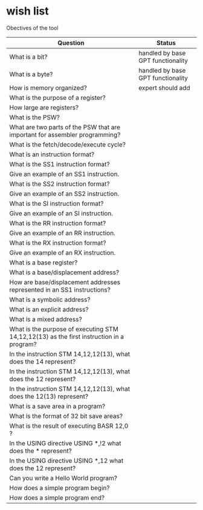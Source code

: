 
# wish list 

Obectives of the tool

| Question                                              | Status                            |
|-------------------------------------------------------|-----------------------------------|
| What is a bit?                                        | handled by base GPT functionality |
| What is a byte?                                       | handled by base GPT functionality |
| How is memory organized?                              | expert should add                 |
| What is the purpose of a register?                    |                                   |
| How large are registers?                              |                                   |
| What is the PSW?                                      |                                   |
| What are two parts of the PSW that are important for assembler programming?|              |
| What is the fetch/decode/execute cycle?               |                                   |
| What is an instruction format?                        |                                   |
| What is the SS1 instruction format?                   |                                   |
| Give an example of an SS1 instruction.                |                                   |
| What is the SS2 instruction format?                   |                                   |
| Give an example of an SS2 instruction.                |                                   |
| What is the SI instruction format?                    |                                   |
| Give an example of an SI instruction.                 |                                   |
| What is the RR instruction format?                    |                                   |
| Give an example of an RR instruction.                 |                                   |
| What is the RX instruction format?                    |                                   |
| Give an example of an RX instruction.                 |                                   |
| What is a base register?                              |                                   |
| What is a base/displacement address?                  |                                   |
| How are base/displacement addresses represented in an SS1 instructions?|                  |
| What is a symbolic address?                           |                                   |             
| What is an explicit address?                          |                                   |
| What is a mixed address?                              |                                   |
| What is the purpose of executing STM  14,12,12(13) as the first instruction in a program?||
| In the instruction STM  14,12,12(13), what does the 14 represent?|                        |
| In the instruction STM  14,12,12(13), what does the 12 represent?|                        |
| In the instruction STM  14,12,12(13), what does the 12(13) represent?|                    |
| What is a save area in a program?|                                                        |
| What is the format of 32 bit save areas?|                                                 |
| What is the result of executing BASR 12,0 ?|                                              |
| In the USING directive USING  *,!2  what does the * represent?|                           |
| In the USING directive USING  *,12  what does the 12 represent?|                          |
| Can you write a Hello World program?|                                                     |
| How does a simple program begin?|                                                         |
| How does a simple program end?|                                                           |
